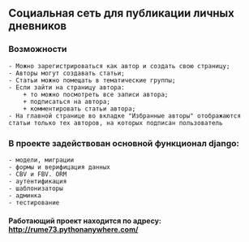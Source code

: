## Социальная сеть для публикации личных дневников

### Возможности

    - Можно зарегистрироваться как автор и создать свою страницу;
    - Авторы могут создавать статьи;
    - Статьи можно помещать в тематические группы;
    - Если зайти на страницу автора:
        + то можно посмотреть все записи автора;
        + подписаться на автора;
        + комментировать статьи автора;
    - На главной странице во вкладке "Избранные авторы" отображаются статьи только тех авторов, на которых подписан пользователь

### В проекте задействован основной функционал django:

    - модели, миграции
    - формы и верифицация данных
    - CBV и FBV. ORM
    - аутентификация
    - шаблонизаторы
    - админка
    - тестирование

#### Работающий проект находится по адресу: http://rume73.pythonanywhere.com/

